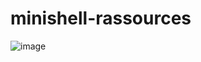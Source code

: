 # minishell-rassources

![image](https://github.com/totallyrad1/minishell-rassources/assets/67210558/8013f30c-7671-492a-bcec-fe60150ebf6c)
